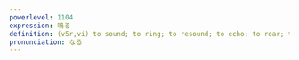 ```yaml
---
powerlevel: 1104
expression: 鳴る
definition: (v5r,vi) to sound; to ring; to resound; to echo; to roar; to rumble; (P)
pronunciation: なる
---
```

